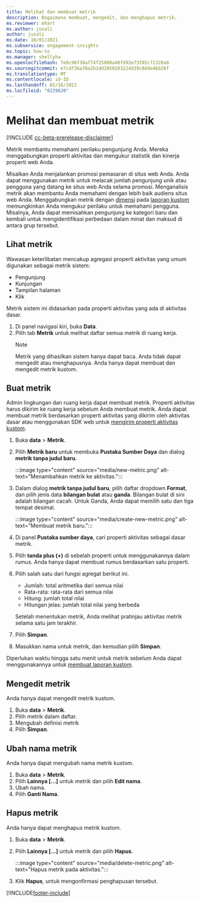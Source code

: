 ```yaml
---
title: Melihat dan membuat metrik
description: Bagaimana membuat, mengedit, dan menghapus metrik.
ms.reviewer: mhart
ms.author: jusali
author: jusali
ms.date: 10/01/2021
ms.subservice: engagement-insights
ms.topic: how-to
ms.manager: shellyha
ms.openlocfilehash: 7e8c96f38af74f25080a40fd92e73f05c71320a8
ms.sourcegitcommit: e7cdf36a78a2b1dd2850183224d39c8dde46b26f
ms.translationtype: MT
ms.contentlocale: id-ID
ms.lasthandoff: 02/16/2022
ms.locfileid: "8229820"
---
```

# <a name="view-and-create-metrics"></a>Melihat dan membuat metrik

[!INCLUDE [cc-beta-prerelease-disclaimer](includes/cc-beta-prerelease-disclaimer.md)]

Metrik membantu memahami perilaku pengunjung Anda. Mereka menggabungkan properti aktivitas dan mengukur statistik dan kinerja properti web Anda.  

Misalkan Anda menjalankan promosi pemasaran di situs web Anda. Anda dapat menggunakan metrik untuk melacak jumlah pengunjung unik atau pengguna yang datang ke situs web Anda selama promosi. Menganalisis metrik akan membantu Anda memahami dengan lebih baik audiens situs web Anda. Menggabungkan metrik dengan [dimensi](dimensions.md) pada [laporan kustom](custom-reports.md) memungkinkan Anda mengukur perilaku untuk memahami pengguna. Misalnya, Anda dapat memisahkan pengunjung ke kategori baru dan kembali untuk mengidentifikasi perbedaan dalam minat dan maksud di antara grup tersebut.

## <a name="view-metrics"></a>Lihat metrik

Wawasan keterlibatan mencakup agregasi properti aktivitas yang umum digunakan sebagai metrik sistem: 

- Pengunjung
- Kunjungan
- Tampilan halaman
- Klik

Metrik sistem ini didasarkan pada properti aktivitas yang ada di aktivitas dasar.

1. Di panel navigasi kiri, buka **Data**. 
1. Pilih tab **Metrik** untuk melihat daftar semua metrik di ruang kerja. 
   > [!NOTE]
   > Metrik yang dihasilkan sistem hanya dapat baca. Anda tidak dapat mengedit atau menghapusnya. Anda hanya dapat membuat dan mengedit metrik kustom.

## <a name="create-a-metric"></a>Buat metrik

Admin lingkungan dan ruang kerja dapat membuat metrik. Properti aktivitas harus dikirim ke ruang kerja sebelum Anda membuat metrik. Anda dapat membuat metrik berdasarkan properti aktivitas yang dikirim oleh aktivitas dasar atau menggunakan SDK web untuk [mengirim properti aktivitas kustom](advanced-SDK-implementation.md).

1. Buka **data** > **Metrik**.
1. Pilih **Metrik baru** untuk membuka **Pustaka Sumber Daya** dan dialog **metrik tanpa judul baru**.

   :::image type="content" source="media/new-metric.png" alt-text="Menambahkan metrik ke aktivitas.":::

1. Dalam dialog **metrik tanpa judul baru**, pilih daftar dropdown **Format**, dan pilih jenis data **bilangan bulat** atau **ganda**. Bilangan bulat di sini adalah bilangan cacah. Untuk Ganda, Anda dapat memilih satu dan tiga tempat desimal.

   :::image type="content" source="media/create-new-metric.png" alt-text="Membuat metrik baru.":::
   
5. Di panel **Pustaka sumber daya**, cari properti aktivitas sebagai dasar metrik.
6. Pilih **tanda plus (+)** di sebelah properti untuk menggunakannya dalam rumus. Anda hanya dapat membuat rumus berdasarkan satu properti. 
7. Pilih salah satu dari fungsi agregat berikut ini. 

   - Jumlah: total aritmetika dari semua nilai 
   - Rata-rata: rata-rata dari semua nilai
   - Hitung: jumlah total nilai
   - Hitungan jelas: jumlah total nilai yang berbeda

   Setelah menentukan metrik, Anda melihat pratinjau aktivitas metrik selama satu jam terakhir.

1. Pilih **Simpan**. 
1. Masukkan nama untuk metrik, dan kemudian pilih **Simpan**.

Diperlukan waktu hingga satu menit untuk metrik sebelum Anda dapat menggunakannya untuk [membuat laporan kustom](custom-reports.md).

## <a name="edit-a-metric"></a>Mengedit metrik

Anda hanya dapat mengedit metrik kustom.

1. Buka **data** > **Metrik**.
1. Pilih metrik dalam daftar.
1. Mengubah definisi metrik
1. Pilih **Simpan**.

## <a name="change-the-name-of-a-metric"></a>Ubah nama metrik

Anda hanya dapat mengubah nama metrik kustom.

1. Buka **data** > **Metrik**.
1. Pilih **Lainnya [...]** untuk metrik dan pilih **Edit nama**.
1. Ubah nama. 
1. Pilih **Ganti Nama**.

## <a name="delete-a-metric"></a>Hapus metrik

Anda hanya dapat menghapus metrik kustom.

1. Buka **data** > **Metrik**.
1. Pilih **Lainnya [...]** untuk metrik dan pilih **Hapus**.

   :::image type="content" source="media/delete-metric.png" alt-text="Hapus metrik pada aktivitas.":::

1. Klik **Hapus**, untuk mengonfirmasi penghapusan tersebut.



[!INCLUDE[footer-include](../includes/footer-banner.md)]
